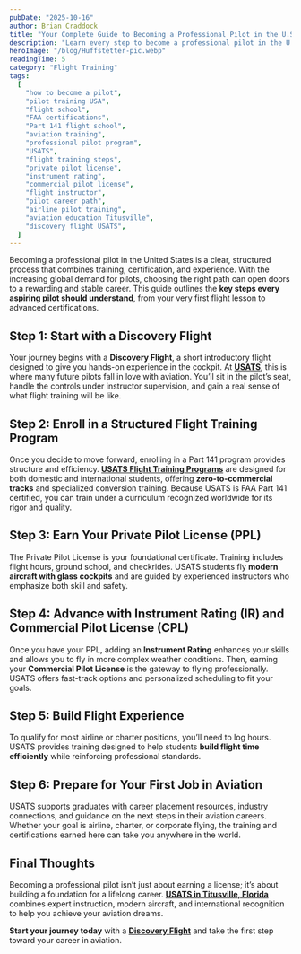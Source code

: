 ```yaml
---
pubDate: "2025-10-16"
author: Brian Craddock
title: "Your Complete Guide to Becoming a Professional Pilot in the U.S."
description: "Learn every step to become a professional pilot in the U.S. from your first flight lesson to advanced certifications. Discover how USATS provides world-class training and support."
heroImage: "/blog/Huffstetter-pic.webp"
readingTime: 5
category: "Flight Training"
tags:
  [
    "how to become a pilot",
    "pilot training USA",
    "flight school",
    "FAA certifications",
    "Part 141 flight school",
    "aviation training",
    "professional pilot program",
    "USATS",
    "flight training steps",
    "private pilot license",
    "instrument rating",
    "commercial pilot license",
    "flight instructor",
    "pilot career path",
    "airline pilot training",
    "aviation education Titusville",
    "discovery flight USATS",
  ]
---
```


Becoming a professional pilot in the United States is a clear, structured process that combines training, certification, and experience. With the increasing global demand for pilots, choosing the right path can open doors to a rewarding and stable career. This guide outlines the **key steps every aspiring pilot should understand**, from your very first flight lesson to advanced certifications.

## Step 1: Start with a Discovery Flight

Your journey begins with a **Discovery Flight**, a short introductory flight designed to give you hands-on experience in the cockpit. At [**USATS**](/contact-us), this is where many future pilots fall in love with aviation. You’ll sit in the pilot’s seat, handle the controls under instructor supervision, and gain a real sense of what flight training will be like.

## Step 2: Enroll in a Structured Flight Training Program

Once you decide to move forward, enrolling in a Part 141 program provides structure and efficiency. [**USATS Flight Training Programs**](/airplane-training) are designed for both domestic and international students, offering **zero-to-commercial tracks** and specialized conversion training. Because USATS is FAA Part 141 certified, you can train under a curriculum recognized worldwide for its rigor and quality.

## Step 3: Earn Your Private Pilot License (PPL)

The Private Pilot License is your foundational certificate. Training includes flight hours, ground school, and checkrides. USATS students fly **modern aircraft with glass cockpits** and are guided by experienced instructors who emphasize both skill and safety.

## Step 4: Advance with Instrument Rating (IR) and Commercial Pilot License (CPL)

Once you have your PPL, adding an **Instrument Rating** enhances your skills and allows you to fly in more complex weather conditions. Then, earning your **Commercial Pilot License** is the gateway to flying professionally. USATS offers fast-track options and personalized scheduling to fit your goals.

## Step 5: Build Flight Experience

To qualify for most airline or charter positions, you’ll need to log hours. USATS provides training designed to help students **build flight time efficiently** while reinforcing professional standards.

## Step 6: Prepare for Your First Job in Aviation

USATS supports graduates with career placement resources, industry connections, and guidance on the next steps in their aviation careers. Whether your goal is airline, charter, or corporate flying, the training and certifications earned here can take you anywhere in the world.

## Final Thoughts

Becoming a professional pilot isn’t just about earning a license; it’s about building a foundation for a lifelong career. [**USATS in Titusville, Florida**](/) combines expert instruction, modern aircraft, and international recognition to help you achieve your aviation dreams.

**Start your journey today** with a [**Discovery Flight**](/discovery-flight) and take the first step toward your career in aviation.
